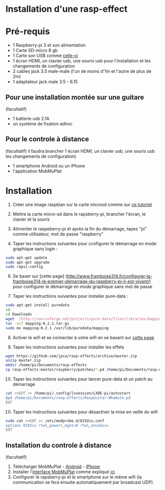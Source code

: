 # Installation d'une rasp-effect

# Pré-requis

- 1 Raspberry-pi 3 et son alimentation
- 1 Carte SD-micro 8 gb
- 1 Carte son USB comme [celle-ci](https://www.amazon.fr/CSL-Surround-dynamique-fonctionnelles-comprises/dp/B00NXUZARM/ref=sr_1_1?s=electronics&amp;ie=UTF8&amp;qid=1473490479&amp;sr=1-1&amp;keywords=carte+son)
- 1 écran HDMI, un clavier usb, une souris usb pour l'installation et les changements de configuration
- 2 cables jack 3.5 male-male (l'un de moins d'1m et l'autre de plus de 2m)  
- 1 adaptateur jack male 3.5 - 6.15

## Pour une installation montée sur une guitare 
(facultatif)
- 1 batterie usb 2.1A
- un système de fixation adhoc 

## Pour le controle à distance 
(facultatif)
il faudra brancher 1 écran HDMI, un clavier usb, une souris usb les changements de configuration)
- 1 smartphone Android ou un iPhone
- l'application MobMuPlat


# Installation

1. Créer une image raspbian sur la carte microsd comme sur [ce tutoriel](http://raspbian-france.fr/creer-carte-sd-raspberry-raspbian-avec-windows/)

2. Mettre la carte micro-sd dans le rapsberry-pi, brancher l'écran, le clavier et la souris

3. Alimenter le raspeberry-pi et après la fin du démarrage, tapez "pi" comme utilisateur, mot de passe "raspberry"

5. Taper les instructions suivantes pour ccnfigurer le démarrage en mode graphique sans login :
```bash
sudo apt-get update
sudo apt-get upgrade
sudo rapsi-config
```
6. Se baser sur [cette page] (http://www.framboise314.fr/configurer-la-framboise314-le-premier-demarrage-du-raspberry-pi-il-est-vivant/) pour configurer le démarrage en mode graphique sans mot de passe 

7. Taper les instructions suivantes pour installer pure-data :
```bash
sudo apt-get install puredata
cd
cd Downloads
wget  [http://sourceforge.net/projects/pure-data/files/libraries/mapping/mapping-0.2.1.tar.gz](http://sourceforge.net/projects/pure-data/files/libraries/mapping/mapping-0.2.1.tar.gz)
tar -xvf mapping-0.2.1.tar.gz
sudo mv mapping-0.2.1 /usr/lib/puredata/mapping
```

8. Activer le wifi et se connecter à votre wifi en se basant sur [cette page](http://the-raspberry.com/wifi-config)

9. Taper les instructions suivantes pour installer les effets
```bash
wget https://github.com/jpca/rasp-effects/archive/master.zip
unzip master.zip
mkdir /home/pi/Documents/rasp-effects
cp rasp-effects-master/raspberry/patches/*.pd /home/pi/Documents/rasp-effects
```

10. Taper les instructions suivantes pour lancer pure-data et un patch au démarrage
```bash
cat <<EOT >> /home/pi/.config/lxsession/LXDE-pi/autostart
@pd /home/pi/Documents/rasp-effects/RaspGuitar-WhaAuto.pd
EOT
```

10. Taper les instructions suivantes pour désactiver la mise en veille du wifi
```bash
sudo cat <<EOT >> /etc/modprobe.d/8192cu.conf
options 8192cu rtw\_power\_mgnt=0 rtw\_enusbss=
EOT
```
## Installation du controle à distance
(facultatif)
1. Télécharger MobMuPlat - [Android](https://play.google.com/store/apps/details?id=com.iglesiaintermedia.mobmuplat) - [iPhone](https://itunes.apple.com/WebObjects/MZStore.woa/wa/viewSoftware?id=597679399&mt=8)
2. Installer l'[interface MobMuPlat](mobile/mobmupla) comme expliqué [ici](http://danieliglesia.com/mobmuplat/doc/index.htm)
3. Configurer le rapsberry-pi et le smartphone sur le même wifi (la communication se fera ensuite automatiquement par broadcast UDP).
